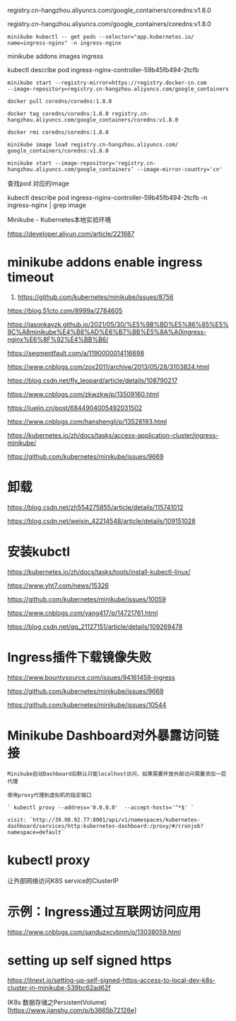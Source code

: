 registry.cn-hangzhou.aliyuncs.com/google_containers/coredns:v1.8.0

registry.cn-hangzhou.aliyuncs.com/google_containers/coredns:v1.8.0


`minikube kubectl -- get pods --selector="app.kubernetes.io/
name=ingress-nginx" -n ingress-nginx`

minikube addons images ingress

kubectl describe pod ingress-nginx-controller-59b45fb494-2tcfb
```
minikube start --registry-mirror=https://registry.docker-cn.com 
--image-repository=registry.cn-hangzhou.aliyuncs.com/google_containers

docker pull coredns/coredns:1.8.0

docker tag coredns/coredns:1.8.0 registry.cn-hangzhou.aliyuncs.com/google_containers/coredns:v1.8.0

docker rmi coredns/coredns:1.8.0

minikube image load registry.cn-hangzhou.aliyuncs.com/
google_containers/coredns:v1.8.0

minikube start --image-repository='registry.cn-hangzhou.aliyuncs.com/google_containers’ --image-mirror-country='cn'
```

查找pod 对应的image

kubectl describe pod ingress-nginx-controller-59b45fb494-2tcfb -n ingress-nginx | grep image

Minikube - Kubernetes本地实验环境

https://developer.aliyun.com/article/221687


minikube addons enable ingress timeout
===
1. https://github.com/kubernetes/minikube/issues/8756

https://blog.51cto.com/8999a/2784605

https://jasonkayzk.github.io/2021/05/30/%E5%9B%BD%E5%86%85%E5%9C%A8minikube%E4%B8%AD%E6%B7%BB%E5%8A%A0ingress-nginx%E6%8F%92%E4%BB%B6/

https://segmentfault.com/a/1190000014116698

https://www.cnblogs.com/zox2011/archive/2013/05/28/3103824.html

https://blog.csdn.net/fly_leopard/article/details/108790217

https://www.cnblogs.com/zkwzkw/p/13509160.html

https://juejin.cn/post/6844904005492031502

https://www.cnblogs.com/hanshengli/p/13528193.html

https://kubernetes.io/zh/docs/tasks/access-application-cluster/ingress-minikube/

https://github.com/kubernetes/minikube/issues/9669

卸载
====
https://blog.csdn.net/zh554275855/article/details/115741012

https://blog.csdn.net/weixin_42214548/article/details/109151028

安装kubctl
====
https://kubernetes.io/zh/docs/tasks/tools/install-kubectl-linux/

https://www.yht7.com/news/15326

https://github.com/kubernetes/minikube/issues/10059

https://www.cnblogs.com/yang417/p/14721761.html

https://blog.csdn.net/qq_21127151/article/details/109269478

Ingress插件下载镜像失败
===

https://www.bountysource.com/issues/94161459-ingress

https://github.com/kubernetes/minikube/issues/9669

https://github.com/kubernetes/minikube/issues/10544


Minikube Dashboard对外暴露访问链接
====
```
Minikube启动Dashboard后默认只能localhost访问，如果需要开放外部访问需要添加一层代理

使用proxy代理到虚拟机的指定端口

` kubectl proxy --address='0.0.0.0'  --accept-hosts='^*$' `

visit: `http://39.98.92.77:8001/api/v1/namespaces/kubernetes-dashboard/services/http:kubernetes-dashboard:/proxy/#/cronjob?namespace=default`

```


kubectl proxy
====
让外部网络访问K8S service的ClusterIP



示例：Ingress通过互联网访问应用
====
https://www.cnblogs.com/sanduzxcvbnm/p/13038059.html

setting up self signed https
===
https://itnext.io/setting-up-self-signed-https-access-to-local-dev-k8s-cluster-in-minikube-539bc62ad62f



(K8s 数据存储之PersistentVolume)[https://www.jianshu.com/p/b3665b72126e]
